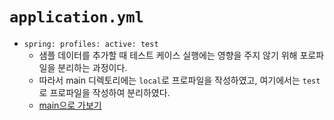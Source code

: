 # `application.yml`
- `spring: profiles: active: test`
    - 샘플 데이터를 추가할 때 테스트 케이스 실행에는 영향을 주지 않기 위해 포로파일을 분리하는 과정이다.
    - 따라서 main 디렉토리에는 `local`로 프로파일을 작성하였고, 여기에서는 `test`로 프로파일을 작성하여 분리하였다. 
    - [main으로 가보기](https://github.com/kyeoungchan/querydsl/tree/main/src/main/resources)